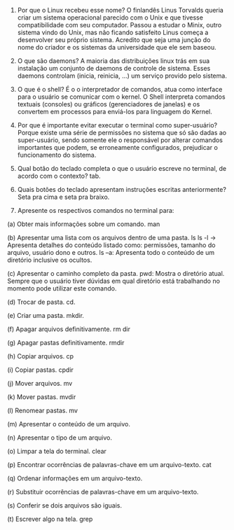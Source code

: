 1. Por que o Linux recebeu esse nome?
O finlandês Linus Torvalds queria criar um sistema operacional parecido com o Unix e que tivesse compatibilidade com seu computador. Passou a estudar o Minix, outro sistema vindo do Unix, mas não ficando satisfeito Linus começa a desenvolver seu próprio sistema. 
Acredito que seja uma junção do nome do criador e os sistemas da universidade que ele sem baseou.

2. O que são daemons?
A maioria das distribuições linux trás em sua instalação um conjunto de daemons de controle de sistema. Esses daemons controlam (inicia, reinicia, ...) um serviço provido pelo sistema.

3. O que é o shell?
É o o interpretador de comandos, atua como interface para o usuário se comunicar com o kernel. O Shell interpreta comandos textuais (consoles) ou gráficos (gerenciadores de janelas) e os convertem em processos para enviá-los para linguagem do Kernel.

4. Por que é importante evitar executar o terminal como super-usuário?
Porque existe uma série de permissões no sistema que só são dadas ao super-usuário, sendo somente ele o responsável por alterar comandos importantes que podem, se erroneamente configurados, prejudicar o funcionamento do sistema.

5. Qual botão do teclado completa o que o usuário escreve no terminal, de acordo com o contexto?
tab.

6. Quais botões do teclado apresentam instruções escritas anteriormente?
Seta pra cima e seta pra braixo.

7. Apresente os respectivos comandos no terminal para: 

(a) Obter mais informações sobre um comando. 
man 

(b) Apresentar uma lista com os arquivos dentro de uma pasta. 
ls 
ls -l -> Apresenta detalhes do conteúdo listado como: permissões, tamanho do arquivo, usuário dono e
outros.
ls –a: Apresenta todo o conteúdo de um diretório inclusive os ocultos.

(c) Apresentar o caminho completo da pasta. 
pwd: Mostra o diretório atual. Sempre que o usuário tiver dúvidas em qual diretório está trabalhando no momento pode utilizar este comando.

(d) Trocar de pasta. 
cd.

(e) Criar uma pasta. 
mkdir.

(f) Apagar arquivos definitivamente. 
rm dir

(g) Apagar pastas definitivamente.
rmdir

(h) Copiar arquivos. 
cp

(i) Copiar pastas. 
cpdir

(j) Mover arquivos. 
mv

(k) Mover pastas. 
mvdir

(l) Renomear pastas. 
mv

(m) Apresentar o conteúdo de um arquivo. 

(n) Apresentar o tipo de um arquivo. 

(o) Limpar a tela do terminal. 
clear

(p) Encontrar ocorrências de palavras-chave em um arquivo-texto.
cat

(q) Ordenar informações em um arquivo-texto. 

(r) Substituir ocorrências de palavras-chave em um arquivo-texto.

(s) Conferir se dois arquivos são iguais.

(t) Escrever algo na tela.
grep
